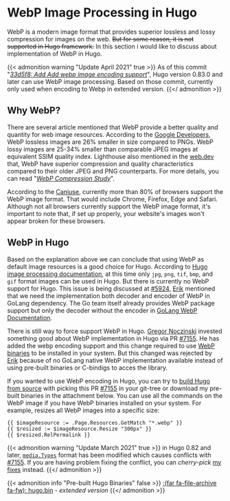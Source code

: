 # WebP Image Processing in Hugo

WebP is a modern image format that provides superior lossless and lossy compression for images on the web. ~~But for some reason, it is not supported in Hugo framework.~~ In this section i would like to discuss about implementation of WebP in Hugo.
<!--more-->

{{< admonition warning "Update April 2021" true >}}
As of this commit "[_33d5f8: Add Add webp image encoding support_](https://github.com/gohugoio/hugo/commits/33d5f805923eb50dfb309d024f6555c59a339846)", Hugo version 0.83.0 and later can use WebP image processing. Based on those commit, currently only used when encoding to Webp in extended version.
{{</ admonition >}}

## Why WebP?
There are several article mentioned that WebP provide a better quality and quantity for web image resources. According to the [Google Developers](https://developers.google.com/speed/webp), WebP lossless images are 26% smaller in size compared to PNGs. WebP lossy images are 25-34% smaller than comparable JPEG images at equivalent SSIM quality index. Lighthouse also mentioned in the [web.dev](https://web.dev/uses-webp-images/?utm_source=lighthouse&utm_medium=unknown) that, WebP have superior compression and quality characteristics compared to their older JPEG and PNG counterparts. For more details, you can read "_[WebP Compression Study](https://developers.google.com/speed/webp/docs/webp_study)_".

According to the [Caniuse](https://caniuse.com/?search=webp), currently more than 80% of browsers support the WebP image format. That would include Chrome, Firefox, Edge and Safari. Although not all browsers currently support the WebP image format, it's important to note that, if set up properly, your website's images won't appear broken for these browsers.

## WebP in Hugo
Based on the explanation above we can conclude that using WebP as default image resources is a good choice for Hugo. According to [ Hugo image processing documentation](https://gohugo.io/content-management/image-processing/#target-format), at this time only `jpg`, `png`, `tif`, `bmp`, and `gif` format images can be used in Hugo. But there is currently no WebP support for Hugo. This issue is being discussed at [#5924](https://github.com/gohugoio/hugo/issues/5924), [Erik](https://github.com/bep) mentioned that we need the implementation both decoder and encoder of WebP in GoLang dependency. The Go team itself already provides WebP package support but only the decoder without the encoder in [GoLang WebP Documentation](https://pkg.go.dev/golang.org/x/image/webp).

There is still way to force support WebP in Hugo. [Gregor Noczinski](https://github.com/blaubaer) invested something good about WebP implementation in Hugo via PR [#7155](https://github.com/gohugoio/hugo/pull/7155). He has added the webp encoding support and this change required to use [WebP binaries](https://developers.google.com/speed/webp/download) to be installed in your system. But this changed was rejected by [Erik](https://github.com/bep) because of no GoLang native WebP implementation available instead of using pre-built binaries or C-bindigs to acces the library.

If you wanted to use WebP encoding in Hugo, you can try to [build Hugo from source](https://gohugo.io/getting-started/installing/#source) with picking this PR [#7155](https://github.com/gohugoio/hugo/pull/7155) in your git-tree or download my pre-built binaries in the attachment below. You can use all the commands on the WebP image if you have WebP binaries installed on your system. For example, resizes all WebP images into a specific size:

```Code
{{ $imageResource := .Page.Resources.GetMatch "*.webp" }}
{{ $resized := $imageResource.Resize "300px" }}
{{ $resized.RelPermalink }}
```

{{< admonition warning "Update March 2021" true >}}
in Hugo 0.82 and later, [`media.Types`](https://github.com/gohugoio/hugo/commit/ba1d0051b44fdd242b20899e195e37ab26501516) format has been modified which causes conflicts with [#7155](https://github.com/gohugoio/hugo/pull/7155). If you are having problem fixing the conflict, you can _cherry-pick_ [my fixes](https://github.com/khusika/hugo/commit/8a70de266c3be92bf0ef07f674ca60e4895e352f) instead.
{{</ admonition >}}

{{< admonition info "Pre-built Hugo Binaries" false >}}
[:(far fa-file-archive fa-fw): hugo.bin](https://drive.google.com/file/d/19HLNINPFu7RWpIisHSv-bA85EJDd_8Fk/view) - _extended version_
{{</ admonition >}}


